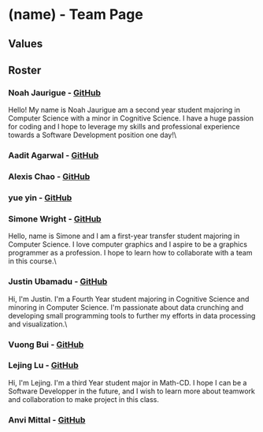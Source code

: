 # (name) - Team Page

## Values





## Roster

### Noah Jaurigue - [GitHub](https://github.com/njaurigue)
Hello! My name is Noah Jaurigue am a second year student majoring in Computer Science with a minor in Cognitive Science. I have a huge passion for coding and I hope to leverage my skills and professional experience towards a Software Development position one day!\

### Aadit Agarwal - [GitHub](https://github.com/aaadit24)
### Alexis Chao - [GitHub]()
### yue yin - [GitHub]()
### Simone Wright - [GitHub](https://github.com/LiquidPeach)
Hello, name is Simone and I am a first-year transfer student majoring in Computer Science. I love computer graphics and I aspire to be a graphics programmer as a profession. I hope to learn how to collaborate with a team in this course.\
### Justin Ubamadu - [GitHub](https://github.com/jubamadu)
Hi, I'm Justin. I'm a Fourth Year student majoring in Cognitive Science and minoring in Computer Science. I'm passionate about data crunching and developing small programming tools to further my efforts in data processing and visualization.\
### Vuong Bui - [GitHub]()
### Lejing Lu - [GitHub](https://github.com/lejinglu)
Hi, I'm Lejing. I'm a third Year student major in Math-CD. I hope I can be a Software Developper in the future, and I wish to learn more about teamwork and collaboration to make project in this class. 
### Anvi Mittal - [GitHub]()
